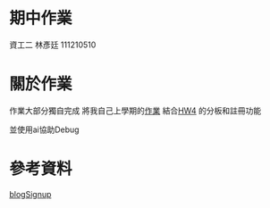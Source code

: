 # 期中作業
資工二 林彥廷 111210510

# 關於作業 
作業大部分獨自完成 
將我自己上學期的[作業](https://github.com/codewhight/wp/tree/master/JavaScript/%E6%9C%9F%E4%B8%AD%E4%BD%9C%E6%A5%AD) 結合[HW4](https://github.com/codewhight/_ws/tree/master/HW4) 的分板和註冊功能 

並使用ai協助Debug
# 參考資料
[blogSignup](https://github.com/ccc113a/html2denojs/tree/master/02-%E5%BE%8C%E7%AB%AF/07-session/03-blogSignup)
